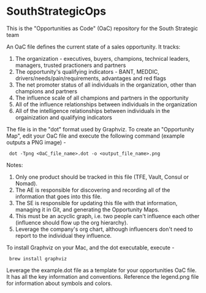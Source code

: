 # SouthStrategicOps

This is the "Opportunities as Code" (OaC) repository for the South Strategic team

An OaC file defines the current state of a sales opportunity. It tracks:
1. The organization - executives, buyers, champions, technical leaders, managers, trusted practioners and partners
2. The opportunity's qualifying indicators - BANT, MEDDIC, drivers/needs/pain/requirements, advantages and red flags
3. The net promoter status of all individuals in the organization, other than champions and partners
4. The influence scale of all champions and partners in the opportunity
5. All of the influence relationships between individuals in the organization
6. All of the intelligence relationships between individuals in the orgainization and qualifying indicators

The file is in the "dot" format used by Graphviz. To create an "Opportunity Map", edit your OaC file and execute the following command (example outputs a PNG image) -

     dot -Tpng <OaC_file_name>.dot -o <output_file_name>.png

Notes:
1. Only one product should be tracked in this file (TFE, Vault, Consul or Nomad).
2. The AE is responsible for discovering and recording all of the information that goes into this file.
3. The SE is responsible for updating this file with that information, managing it in Git, and generating the Opportunity Maps.
4. This must be an acyclic graph, i.e. two people can't influence each other (influence should flow up the org hierarchy).
5. Leverage the company's org chart, although influencers don't need to report to the individual they influence.

To install Graphviz on your Mac, and the dot executable, execute -

     brew install graphviz  

Leverage the example.dot file as a template for your opportunities OaC file. It has all the key information and conventions.
Reference the legend.png file for information about symbols and colors.
 
